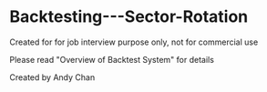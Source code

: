 # Backtesting---Sector-Rotation


Created for for job interview purpose only, not for commercial use

Please read "Overview of Backtest System" for details

Created by Andy Chan
